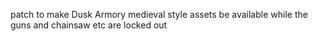 patch to make Dusk Armory medieval style assets be available while the guns and chainsaw etc are locked out
